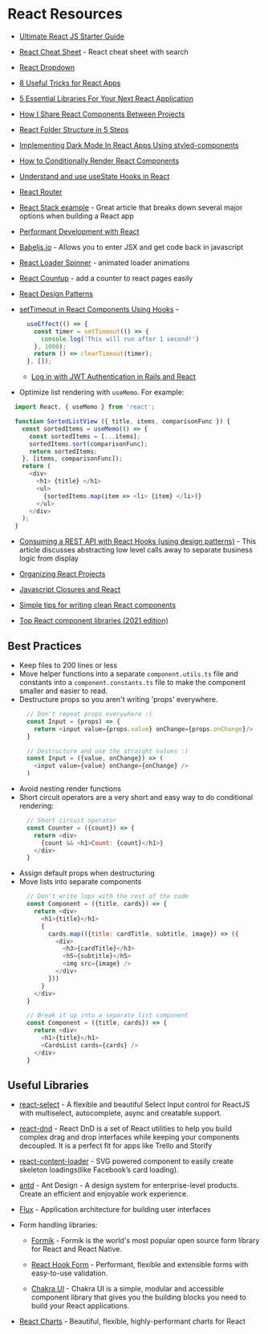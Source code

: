 # React Resources

* [Ultimate React JS Starter Guide](https://medium.com/javascript-in-plain-english/how-i-learned-react-js-as-a-noob-ultimate-react-js-starter-guide-36a05ab9495e)

* [React Cheat Sheet](https://reactcheatsheet.com) - React cheat sheet with search  

* [React Dropdown](https://www.carlrippon.com/react-drop-down-data-binding/)

* [8 Useful Tricks for React Apps](https://medium.com/better-programming/8-useful-tricks-for-react-apps-you-should-know-a15c2678c846)

* [5 Essential Libraries For Your Next React Application](https://medium.com/frontend-digest/5-essential-libraries-for-your-next-react-application-84d8d73e9806)

* [How I Share React Components Between Projects](https://medium.com/javascript-in-plain-english/how-i-share-react-components-between-projects-3896d853cbee)

* [React Folder Structure in 5 Steps](https://www.robinwieruch.de/react-folder-structure)

* [Implementing Dark Mode In React Apps Using styled-components](https://www.smashingmagazine.com/2020/04/dark-mode-react-apps-styled-components/?utm_source=CSS-Weekly&utm_campaign=Issue-409&utm_medium=email)

* [How to Conditionally Render React Components](https://medium.com/better-programming/conditional-rendering-in-react-components-bea51e34f3a1)

* [Understand and use useState Hooks in React](https://dev.to/emmanuel_dal/understand-and-use-usestate-hooks-in-react-jij)

* [React Router](https://reacttraining.com/react-router/web/api/Redirect)

* [React Stack example](https://medium.com/better-programming/my-favourite-react-stack-1beda91ae909) - Great article that breaks down several major options when building a React app

* [Performant Development with React](https://medium.com/dev-red/these-5-tips-will-change-the-way-you-write-react-apps-75e97c90d5c8)

* [Babeljs.io](https://babeljs.io) - Allows you to enter JSX and get code back in javascript

* [React Loader Spinner](https://www.npmjs.com/package/react-loader-spinner) - animated loader animations

* [React Countup](https://www.npmjs.com/package/react-countup) - add a counter to react pages easily

* [React Design Patterns](https://reactpatterns.com)

* [setTimeout in React Components Using Hooks](https://upmostly.com/tutorials/settimeout-in-react-components-using-hooks) - 
  ```js
    useEffect(() => {
      const timer = setTimeout(() => {
        console.log('This will run after 1 second!')
      }, 1000);
      return () => clearTimeout(timer);
    }, []);
  ```
  
  * [Log in with JWT Authentication in Rails and React](https://medium.com/analytics-vidhya/log-in-with-jwt-authentication-in-rails-and-react-a3dddd7f934)

* Optimize list rendering with `useMemo`. For example:
```js
  import React, { useMemo } from 'react';

  function SortedListView ({ title, items, comparisonFunc }) {
    const sortedItems = useMemo(() => {
      const sortedItems = [...items];
      sortedItems.sort(comparisonFunc);
      return sortedItems;
    }, [items, comparisonFunc]);
    return (
      <div>
        <h1> {title} </h1>
        <ul>
          {sortedItems.map(item => <li> {item} </li>)}
        </ul>
      </div>
    );
  }
```

* [Consuming a REST API with React Hooks (using design patterns)](https://medium.com/weekly-webtips/implementing-a-rest-api-with-react-hooks-using-patterns-2ea1476e2a05) - This article discusses abstracting low level calls away to separate business logic from display

* [Organizing React Projects](https://dev.to/chrisachard/tips-for-organizing-react-projects-191)

* [Javascript Closures and React](https://medium.com/swlh/javascript-closures-and-react-4c0e3f705a6c)

* [Simple tips for writing clean React components](https://itnext.io/simple-tips-for-writing-clean-react-components-c3facbf6680e)

* [Top React component libraries (2021 edition)](https://retool.com/blog/react-component-libraries/)

## Best Practices

* Keep files to 200 lines or less
* Move helper functions into a separate `component.utils.ts` file and constants into a `component.constants.ts` file to make the component smaller and easier to read.
* Destructure props so you aren't writing 'props' everywhere.
  ```js
    // Don't repeat props everywhere :(
    const Input = (props) => {
      return <input value={props.value} onChange={props.onChange}/>
    }

    // Destructure and use the straight values :)
    const Input = ({value, onChange}) => (
      <input value={value} onChange={onChange} />
    )
  ```
* Avoid nesting render functions
* Short circuit operators are a very short and easy way to do conditional rendering:
  ```js
    // Short circuit operator
    const Counter = ({count}) => {
      return <div>
        {count && <h1>Count: {count}</h1>}
      </div>
    }
  ```
* Assign default props when destructuring
* Move lists into separate components
  ```js
    // Don't write lops with the rest of the code
    const Component = ({title, cards}) => {
      return <div>
        <h1>{title}</h1>
        {
          cards.map(({title: cardTitle, subtitle, image}) => ({
            <div>
              <h3>{cardTitle}</h3>
              <h5>{subtitle}</h5>
              <img src={image} />
            </div>
          }))
        }
      </div>
    }

    // Break it up into a separate list component
    const Component = ({title, cards}) => {
      return <div>
        <h1>{title}</h1>
        <CardsList cards={cards} />
      </div>
    }
  ```

## Useful Libraries

* [react-select](https://react-select.com/home) - A flexible and beautiful Select Input control for ReactJS with multiselect, autocomplete, async and creatable support.

* [react-dnd](https://react-dnd.github.io/react-dnd/about) - React DnD is a set of React utilities to help you build complex drag and drop interfaces while keeping your components decoupled. It is a perfect fit for apps like Trello and Storify

* [react-content-loader](https://github.com/danilowoz/react-content-loader) - SVG powered component to easily create skeleton loadings(like Facebook’s card loading).

* [antd](https://ant.design) - Ant Design - A design system for enterprise-level products. Create an efficient and enjoyable work experience.

* [Flux](https://facebook.github.io/flux/) - Application architecture for building user interfaces

* Form handling libraries:
  * [Formik](https://formik.org) - Formik is the world's most popular open source form library for React and React Native.
  * [React Hook Form](https://react-hook-form.com) - Performant, flexible and extensible forms with easy-to-use validation.

  * [Chakra UI](https://chakra-ui.com) - Chakra UI is a simple, modular and accessible component library that gives you the building blocks you need to build your React applications.

* [React Charts](https://react-charts.tanstack.com) - Beautiful, flexible, highly-performant charts for React
